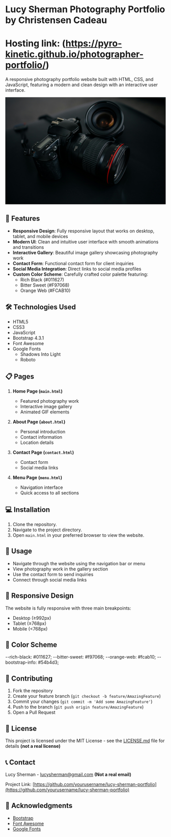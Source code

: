 # Lucy Sherman Photography Portfolio by Christensen Cadeau
# Hosting link: (https://pyro-kinetic.github.io/photographer-portfolio/)

A responsive photography portfolio website built with HTML, CSS, and JavaScript, featuring a modern and clean design with an interactive user interface.

![Portfolio Preview](assets/stills/black-camera.jpg)

## 🌟 Features

- **Responsive Design**: Fully responsive layout that works on desktop, tablet, and mobile devices
- **Modern UI**: Clean and intuitive user interface with smooth animations and transitions
- **Interactive Gallery**: Beautiful image gallery showcasing photography work
- **Contact Form**: Functional contact form for client inquiries
- **Social Media Integration**: Direct links to social media profiles
- **Custom Color Scheme**: Carefully crafted color palette featuring:
  - Rich Black (#011627)
  - Bitter Sweet (#F97068)
  - Orange Web (#FCAB10)

## 🛠️ Technologies Used

- HTML5
- CSS3
- JavaScript
- Bootstrap 4.3.1
- Font Awesome
- Google Fonts
  - Shadows Into Light
  - Roboto

## 📋 Pages

1. **Home Page (`main.html`)**
   - Featured photography work
   - Interactive image gallery
   - Animated GIF elements

2. **About Page (`about.html`)**
   - Personal introduction
   - Contact information
   - Location details

3. **Contact Page (`contact.html`)**
   - Contact form
   - Social media links

4. **Menu Page (`menu.html`)**
   - Navigation interface
   - Quick access to all sections

## 💻 Installation

1. Clone the repository.
2. Navigate to the project directory.
3. Open `main.html` in your preferred browser to view the website.

## 🚀 Usage

- Navigate through the website using the navigation bar or menu
- View photography work in the gallery section
- Use the contact form to send inquiries
- Connect through social media links

## 📱 Responsive Design

The website is fully responsive with three main breakpoints:
- Desktop (≥992px)
- Tablet (≥768px)
- Mobile (<768px)

## 🎨 Color Scheme

--rich-black: #011627; 
--bitter-sweet: #f97068; 
--orange-web: #fcab10; 
--bootstrap-info: #54b4d3;


## 🤝 Contributing

1. Fork the repository
2. Create your feature branch (`git checkout -b feature/AmazingFeature`)
3. Commit your changes (`git commit -m 'Add some AmazingFeature'`)
4. Push to the branch (`git push origin feature/AmazingFeature`)
5. Open a Pull Request

## 📄 License

This project is licensed under the MIT License - see the [LICENSE.md](LICENSE.md) file for details **(not a real license)**

## 📞 Contact

Lucy Sherman - lucysherman@gmail.com **(Not a real email)**

Project Link: [https://github.com/yourusername/lucy-sherman-portfolio](https://github.com/yourusername/lucy-sherman-portfolio)

## 🙏 Acknowledgments

- [Bootstrap](https://getbootstrap.com/)
- [Font Awesome](https://fontawesome.com/)
- [Google Fonts](https://fonts.google.com/)


